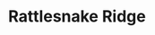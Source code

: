 ---
title: "Rattlesnake Ridge"
hashtag: "rattlesnake-ridge"
borders:
  - North Bend
tags:
  - Cascades
  - I-90
  - Washington
---